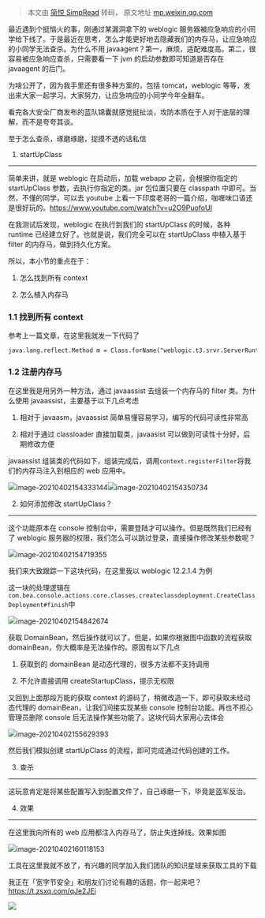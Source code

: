 > 本文由 [简悦 SimpRead](http://ksria.com/simpread/) 转码， 原文地址 [mp.weixin.qq.com](https://mp.weixin.qq.com/s/9eDuJdYJMSNGVanZPt6dNQ)

最近遇到个挺恼火的事，刚通过某漏洞拿下的 weblogic 服务器被应急响应的小同学给下线了。于是最近在思考，怎么才能更好地去隐藏我们的内存马，让应急响应的小同学无法查杀。为什么不用 javaagent？第一，麻烦，适配难度高。第二，很容易被应急响应查杀，只需要看一下 jvm 的启动参数即可知道是否存在 javaagent 的后门。

为啥公开了，因为我手里还有很多种方案的，包括 tomcat，weblogic 等等，发出来大家一起学习。大家努力，让应急响应的小同学今年全翻车。

看完各大安全厂商发布的蓝队锦囊就感觉挺扯淡，攻防本质在于人对于底层的理解，而不是夸夸其谈。

至于怎么查杀，琢磨琢磨，捉摸不透的话私信

1. startUpClass
---------------

简单来讲，就是 weblogic 在启动后，加载 webapp 之前，会根据你指定的 startUpClass 参数，去执行你指定的类。jar 包位置只要在 classpath 中即可。当然，不懂的同学，可以去 youtube 上看一下印度老哥的一篇介绍，咖喱味口语还是很好玩的。https://www.youtube.com/watch?v=u2O9PuofoUI

在我测试后发现，weblogic 在执行到我们的 startUpClass 的时候，各种 runtime 已经建立好了。也就是说，我们完全可以在 startUpClass 中植入基于 filter 的内存马，做到持久化方案。

所以，本小节的重点在于：

1.  怎么找到所有 context
    
2.  怎么植入内存马
    

### 1.1 找到所有 context

参考上一篇文章，在这里我就发一下代码了

```
java.lang.reflect.Method m = Class.forName("weblogic.t3.srvr.ServerRuntime").getDeclaredMethod("theOne");        m.setAccessible(true);        ServerRuntime serverRuntime = (ServerRuntime) m.invoke(null);        List<WebAppServletContext> list = new java.util.ArrayList();        for (weblogic.management.runtime.ApplicationRuntimeMBean applicationRuntime : serverRuntime.getApplicationRuntimes()) {            java.lang.reflect.Field childrenF = applicationRuntime.getClass().getSuperclass().getDeclaredField("children");            childrenF.setAccessible(true);            java.util.HashSet set = (java.util.HashSet) childrenF.get(applicationRuntime);            for (Object key : set) {                if (key.getClass().getName().equals("weblogic.servlet.internal.WebAppRuntimeMBeanImpl")) {                    Field contextF = key.getClass().getDeclaredField("context");                    contextF.setAccessible(true);                    WebAppServletContext context = (WebAppServletContext) contextF.get(key);                    list.add(context);                }            }        }        return list;
```

### 1.2 注册内存马

在这里我是用另外一种方法，通过 javaassist 去组装一个内存马的 filter 类。为什么使用 javaassist，主要基于以下几点考虑

1.  相对于 javaasm，javaassist 简单易懂容易学习，编写的代码可读性非常高
    
2.  相对于通过 classloader 直接加载类，javaasist 可以做到可读性十分好，后期修改方便
    

javaassist 组装类的代码如下，组装完成后，调用`context.registerFilter`将我们的内存马注入到相应的 web 应用中。

![](https://mmbiz.qpic.cn/mmbiz_png/cOCqjucntdFKyyBJ60V7VXF0Kqhuye1iaNe3cQzVIOgqJl6DGoibxVRD9mVGCvPuhKW0kpicR5libHaFI16JI4bKiaw/640?wx_fmt=png)image-20210402154333144![](https://mmbiz.qpic.cn/mmbiz_png/cOCqjucntdFKyyBJ60V7VXF0Kqhuye1iafFmD8yfe2UvzX3231OAjyMg6xNxJiaDolK90Kuu2eWeDecbrKADMNDg/640?wx_fmt=png)image-20210402154350734

2. 如何添加修改 startUpClass？
-----------------------

这个功能原本在 console 控制台中，需要登陆才可以操作。但是既然我们已经有了 weblogic 服务器的权限，我们怎么可以跳过登录，直接操作修改某些参数呢？

![](https://mmbiz.qpic.cn/mmbiz_png/cOCqjucntdFKyyBJ60V7VXF0Kqhuye1iaib6lYjZaYys4lxlXChiaTM1MXwj1ph0mRpjhzXMCXrLBsXPBvSVia1Gmw/640?wx_fmt=png)image-20210402154719355

我们来大致跟踪一下这块代码，在这里我以 weblogic 12.2.1.4 为例

这一块的处理逻辑在`com.bea.console.actions.core.classes.createclassdeployment.CreateClassDeployment#finish`中

![](https://mmbiz.qpic.cn/mmbiz_png/cOCqjucntdFKyyBJ60V7VXF0Kqhuye1ia2A5iaHur6YvBf9gh2GQtAGYS3ez320P9H5FQkvEhNIksjzkQoTVLl9Q/640?wx_fmt=png)image-20210402154842674

获取 DomainBean，然后操作就可以了。但是，如果你根据图中函数的流程获取 domainBean，你大概率是无法操作的。原因有以下几点

1.  获取到的 domainBean 是动态代理的，很多方法都不支持调用
    
2.  不允许直接调用 createStartupClass，提示无权限
    

又回到上面那段万能的获取 context 的源码了，稍微改造一下，即可获取未经动态代理的 domainBean，让我们间接实现某些 console 控制台功能。再也不担心管理员删除 console 后无法操作某些功能了。这块代码大家用心去体会

![](https://mmbiz.qpic.cn/mmbiz_png/cOCqjucntdFKyyBJ60V7VXF0Kqhuye1iajZUM0WClVIqAp7ZjrGSPmEsSPuRwXFfE3PqeFWPcUbEDZEiajFWgK9A/640?wx_fmt=png)image-20210402155629393

然后我们模拟创建 startUpClass 的流程，即可完成通过代码创建的工作。

3. 查杀
-----

这玩意肯定是将某些配置写入到配置文件了，自己琢磨一下，毕竟是蓝军反治。

4. 效果
-----

在这里我向所有的 web 应用都注入内存马了，防止失连掉线。效果如图

![](https://mmbiz.qpic.cn/mmbiz_png/cOCqjucntdFKyyBJ60V7VXF0Kqhuye1ia48tsd1ibKCMyQWy5G06r6XQFBkCQh5jPFLZQBUnYKeztk9PvAsxIz6Q/640?wx_fmt=png)image-20210402160118153

工具在这里我就不放了，有兴趣的同学加入我们团队的知识星球来获取工具的下载

我正在「宽字节安全」和朋友们讨论有趣的话题，你⼀起来吧？https://t.zsxq.com/qJe2JEi

![](https://mmbiz.qpic.cn/mmbiz_png/cOCqjucntdGgXGuibZ56sAeSjVFPyWEw25uaZEmwaGKmltLREfSVu5J7C9y8q7qg7GoGW5iapmeHKPoFY74Ha1fA/640?wx_fmt=png)